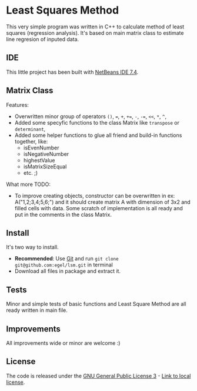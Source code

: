# Least Squares Method

This very simple program was written in C++ to calculate method of least squares (regression analysis).
It's based on main matrix class to estimate line regresion of inputed data.


## IDE

This little project has been built with [NetBeans IDE 7.4](https://netbeans.org/).


## Matrix Class

Features:

  - Overwritten minor group of operators `()`, `=`, `+`, `+=`, `-`, `-=`, `<<`, `*`, `^`,
  - Added some specyfic functions to the class Matrix like `transpose` or `determinant`,
  - Added some helper functions to glue all friend and build-in functions together, like:
    * isEvenNumber
    * isNegativeNumber
    * highestValue
    * isMatrixSizeEqual
    * etc. ;)

What more TODO:

  - To improve creating objects, constructor can be overwritten in ex: A("1,2;3,4;5,6;") and it should create matrix A with dimension of 3x2 and filled cells with data. Some scratch of implementation is all ready and put in the comments in the class Matrix.


## Install

It's two way to install.

  - **Recommended**: Use [Git](http://git-scm.com/) and run `git clone git@github.com:egel/lsm.git` in terminal
  - Download all files in package and extract it.


## Tests
Minor and simple tests of basic functions and Least Square Method are all ready written in main file.


## Improvements
All improvements wide or minor are welcome :)


## License
The code is released under the [GNU General Public License 3](http://www.gnu.org/copyleft/gpl.html) - [Link to local license](https://github.com/egel/lsm/blob/master/LICENSE
).
